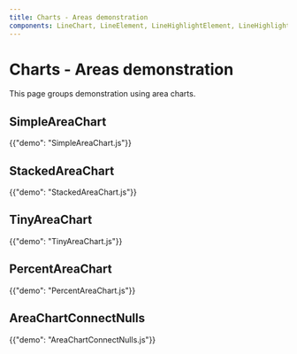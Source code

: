 ```yaml
---
title: Charts - Areas demonstration
components: LineChart, LineElement, LineHighlightElement, LineHighlightPlot, LinePlot, MarkElement, MarkPlot, AreaElement, AreaPlot
---
```


# Charts - Areas demonstration

<p class="description">This page groups demonstration using area charts.</p>

## SimpleAreaChart

{{"demo": "SimpleAreaChart.js"}}

## StackedAreaChart

{{"demo": "StackedAreaChart.js"}}

## TinyAreaChart

{{"demo": "TinyAreaChart.js"}}

## PercentAreaChart

{{"demo": "PercentAreaChart.js"}}

## AreaChartConnectNulls

{{"demo": "AreaChartConnectNulls.js"}}
